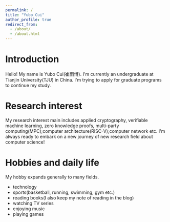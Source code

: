 ```yaml
---
permalink: /
title: "Yubo Cui"
author_profile: true
redirect_from: 
  - /about/
  - /about.html
---
```


# Introduction
Hello! My name is Yubo Cui(崔雨博). I'm currently an undergraduate at Tianjin University(TJU) in China. I'm trying to apply for graduate programs to continue my study. 

Research interest
======

My research interest main includes applied cryptography, verifiable machine learning, zero knowledge proofs, multi-party computing(MPC);computer architecture(RISC-V);computer network etc. I'm always ready to embark on a new journey of new research field about computer science!

# Hobbies and daily life

My hobby expands generally to many fields.
- technology
- sports(basketball, running, swimming, gym etc.)
- reading books(I also keep my note of reading in the blog)
- watching TV series
- enjoying music
- playing games
